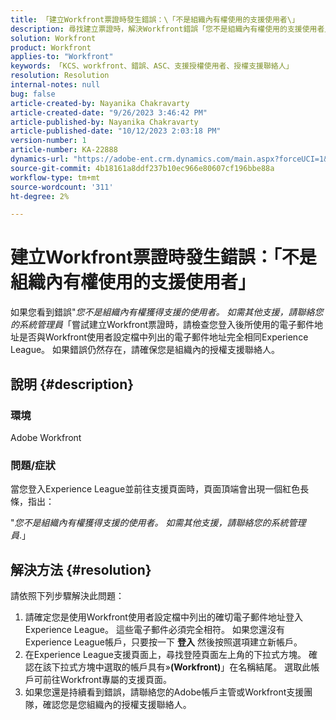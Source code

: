 ```yaml
---
title: 「建立Workfront票證時發生錯誤：\「不是組織內有權使用的支援使用者\」
description: 尋找建立票證時，解決Workfront錯誤「您不是組織內有權使用的支援使用者」的措施。 確認電子郵件地址。
solution: Workfront
product: Workfront
applies-to: "Workfront"
keywords: 「KCS、workfront、錯誤、ASC、支援授權使用者、授權支援聯絡人」
resolution: Resolution
internal-notes: null
bug: false
article-created-by: Nayanika Chakravarty
article-created-date: "9/26/2023 3:46:42 PM"
article-published-by: Nayanika Chakravarty
article-published-date: "10/12/2023 2:03:18 PM"
version-number: 1
article-number: KA-22888
dynamics-url: "https://adobe-ent.crm.dynamics.com/main.aspx?forceUCI=1&pagetype=entityrecord&etn=knowledgearticle&id=3170cadd-835c-ee11-be6f-6045bd006149"
source-git-commit: 4b18161a8ddf237b10ec966e80607cf196bbe88a
workflow-type: tm+mt
source-wordcount: '311'
ht-degree: 2%

---
```


# 建立Workfront票證時發生錯誤：「不是組織內有權使用的支援使用者」


如果您看到錯誤&quot;*您不是組織內有權獲得支援的使用者。 如需其他支援，請聯絡您的系統管理員*「嘗試建立Workfront票證時，請檢查您登入後所使用的電子郵件地址是否與Workfront使用者設定檔中列出的電子郵件地址完全相同Experience League。 如果錯誤仍然存在，請確保您是組織內的授權支援聯絡人。

## 說明 {#description}


### 環境

Adobe Workfront

### 問題/症狀

當您登入Experience League並前往支援頁面時，頁面頂端會出現一個紅色長條，指出：

&quot;*您不是組織內有權獲得支援的使用者。 如需其他支援，請聯絡您的系統管理員*.」


## 解決方法 {#resolution}


請依照下列步驟解決此問題：

1. 請確定您是使用Workfront使用者設定檔中列出的確切電子郵件地址登入Experience League。 這些電子郵件必須完全相符。    如果您還沒有Experience League帳戶，只要按一下 <b>登入</b> 然後按照選項建立新帳戶。
2. 在Experience League支援頁面上，尋找登陸頁面左上角的下拉式方塊。 確認在該下拉式方塊中選取的帳戶具有»<b>(Workfront)</b>」在名稱結尾。 選取此帳戶可前往Workfront專屬的支援頁面。
3. 如果您還是持續看到錯誤，請聯絡您的Adobe帳戶主管或Workfront支援團隊，確認您是您組織內的授權支援聯絡人。

